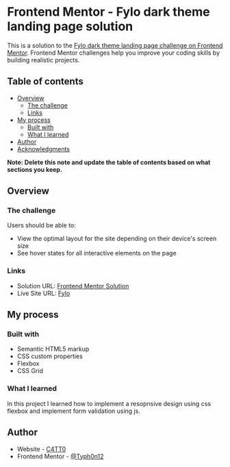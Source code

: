 # Frontend Mentor - Fylo dark theme landing page solution

This is a solution to the [Fylo dark theme landing page challenge on Frontend Mentor](https://www.frontendmentor.io/challenges/fylo-dark-theme-landing-page-5ca5f2d21e82137ec91a50fd). Frontend Mentor challenges help you improve your coding skills by building realistic projects. 

## Table of contents

- [Overview](#overview)
  - [The challenge](#the-challenge)
  - [Links](#links)
- [My process](#my-process)
  - [Built with](#built-with)
  - [What I learned](#what-i-learned)
- [Author](#author)
- [Acknowledgments](#acknowledgments)

**Note: Delete this note and update the table of contents based on what sections you keep.**

## Overview

### The challenge

Users should be able to:

- View the optimal layout for the site depending on their device's screen size
- See hover states for all interactive elements on the page

### Links

- Solution URL: [Frontend Mentor Solution](https://www.frontendmentor.io/solutions/responsive-fylo-dark-theme-page-using-html-css-and-js-9e0S6IADFt)
- Live Site URL: [Fylo](https://c4tt0.github.io/Fylo-Dark-Theme/)

## My process

### Built with

- Semantic HTML5 markup
- CSS custom properties
- Flexbox
- CSS Grid

### What I learned

In this project I learned how to implement a resopnsive design using css flexbox and implement form validation using js.


## Author

- Website - [C4TT0](https://c4tt0.github.io/Portfolio/)
- Frontend Mentor - [@Typh0n12](https://www.frontendmentor.io/profile/Typh0n12)

